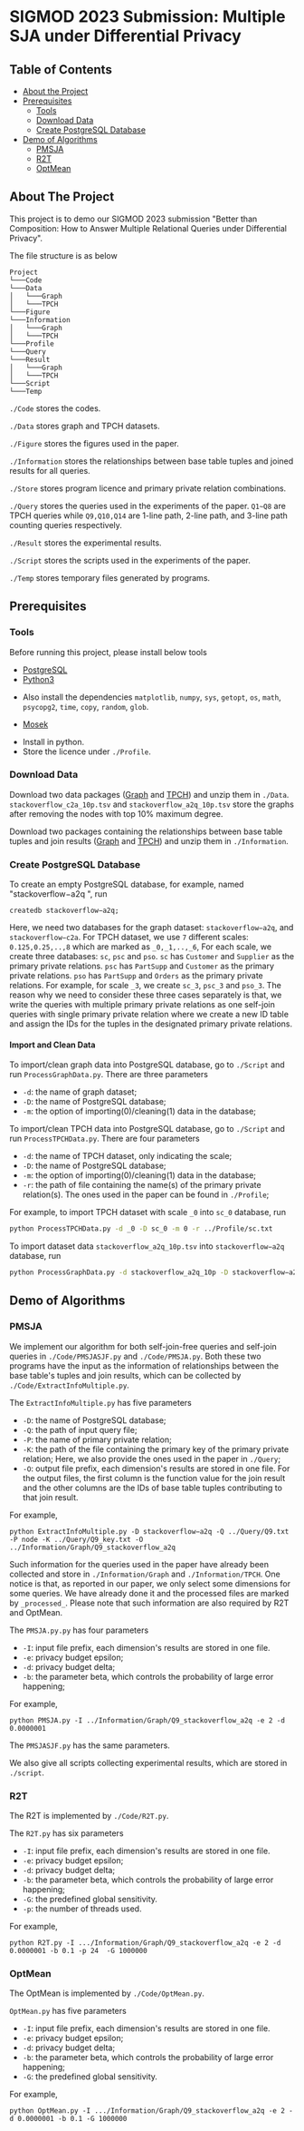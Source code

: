 # SIGMOD 2023 Submission: Multiple SJA under Differential Privacy

## Table of Contents
* [About the Project](#about-the-project)  
* [Prerequisites](#prerequisites)
    * [Tools](#tools)
    * [Download Data](#download-data)
    * [Create PostgreSQL Database](#create-postgresql-database)
* [Demo of Algorithms](#demo-of-algorithms)
	* [PMSJA](#jmsja)
	* [R2T](#r2t)
	* [OptMean](#optmean)
## About The Project
This project is to demo our SIGMOD 2023 submission "Better than Composition: How to Answer Multiple Relational Queries under Differential Privacy".

The file structure is as below
```
Project
└───Code
└───Data
│   └───Graph
│   └───TPCH
└───Figure
└───Information
│   └───Graph
│   └───TPCH
└───Profile
└───Query
└───Result
│   └───Graph
│   └───TPCH
└───Script
└───Temp
```
`./Code` stores the codes.

`./Data` stores graph and TPCH datasets.

`./Figure` stores the figures used in the paper.

`./Information` stores the relationships between base table tuples and joined results for all queries.

`./Store` stores program licence and primary private relation combinations.

`./Query` stores the queries used in the experiments of the paper. `Q1~Q8` are TPCH queries while `Q9,Q10,Q14` are 1-line path, 2-line path, and 3-line path counting queries respectively.

`./Result` stores the experimental results.

`./Script` stores the scripts used in the experiments of the paper.

`./Temp` stores temporary files generated by programs.


## Prerequisites
### Tools
Before running this project, please install below tools
* [PostgreSQL](https://www.postgresql.org/)
* [Python3](https://www.python.org/download/releases/3.0/)
 - Also install the dependencies `matplotlib`, `numpy`, `sys`, `getopt`, `os`, `math`, `psycopg2`, `time`, `copy`, `random`, `glob`.
* [Mosek](https://www.mosek.com/downloads/)
 - Install in python.
 - Store the licence under `./Profile`.
 
### Download Data
Download two data packages ([Graph](https://drive.google.com/file/d/1BgjU0r4ooqXPIrhNHMsUzNdk2QkECf2A/view?usp=sharing) and [TPCH](https://drive.google.com/file/d/1C_Zn9pP32G8GN2z9GeubyeoFL60L5-1U/view?usp=sharing)) and unzip them in `./Data`.
`stackoverflow_c2a_10p.tsv` and `stackoverflow_a2q_10p.tsv` store the graphs after removing the nodes with top 10% maximum degree.

Download two packages containing the relationships between base table tuples and join results ([Graph](https://drive.google.com/file/d/1xpH58__eEKX6d5PjIkGPA5jxoL7L_EWS/view?usp=sharing) and [TPCH](https://drive.google.com/file/d/1NyJmEmIqvajkJGG4PAL306gHb1vfzLJ3/view?usp=sharing)) and unzip them in `./Information`.

### Create PostgreSQL Database
To create an empty PostgreSQL database, for example, named "stackoverflow−a2q ", run
```
createdb stackoverflow−a2q;
```

Here, we need two databases for the graph dataset: `stackoverflow−a2q`, and `stackoverflow−c2a`. For TPCH dataset, we use `7` different scales: `0.125,0.25,..,8` which are marked as `_0,_1,..,_6`, For each scale, we create three databases: `sc`, `psc` and `pso`. `sc` has `Customer` and `Supplier` as the primary private relations. `psc` has `PartSupp` and `Customer` as the primary private relations. `pso` has `PartSupp` and `Orders` as the primary private relations. For example, for scale `_3`, we create `sc_3`, `psc_3` and `pso_3`. The reason why we need to consider these three cases separately is that, we write the queries with multiple primary private relations as one self-join queries with single primary private relation where we create a new ID table and assign the IDs for the tuples in the designated primary private relations.

#### Import and Clean Data
To import/clean graph data into PostgreSQL database, go to `./Script` and run `ProcessGraphData.py`. There are three parameters
 - `-d`: the name of graph dataset;
 - `-D`: the name of PostgreSQL database;
 - `-m`: the option of importing(0)/cleaning(1) data in the database;

To import/clean TPCH data into PostgreSQL database, go to `./Script` and run `ProcessTPCHData.py`. There are four parameters
 - `-d`: the name of TPCH dataset, only indicating the scale;
 - `-D`: the name of PostgreSQL database;
 - `-m`: the option of importing(0)/cleaning(1) data in the database;
 - `-r`: the path of file containing the name(s) of the primary private relation(s). The ones used in the paper can be found in `./Profile`;

For example, to import TPCH dataset with scale `_0` into `sc_0` database, run
```sh
python ProcessTPCHData.py -d _0 -D sc_0 -m 0 -r ../Profile/sc.txt
```

To import dataset  data `stackoverflow_a2q_10p.tsv` into `stackoverflow−a2q` database, run
```sh
python ProcessGraphData.py -d stackoverflow_a2q_10p -D stackoverflow−a2q -m 0
```

## Demo of Algorithms
### PMSJA
We implement our algorithm for both self-join-free queries and self-join queries in `./Code/PMSJASJF.py` and `./Code/PMSJA.py`. Both these two programs have the input as the information of relationships between the base table's tuples and join results, which can be collected by `./Code/ExtractInfoMultiple.py`.

The `ExtractInfoMultiple.py` has five parameters
 - `-D`: the name of PostgreSQL database;
 - `-Q`: the path of input query file;
 - `-P`: the name of primary private relation;
 - `-K`: the path of the file containing the primary key of the primary private relation; Here, we also provide the ones used in the paper in `./Query`;
 - `-O`: output file prefix, each dimension's results are stored in one file.
For the output files, the first column is the function value for the join result and the other columns are the IDs of base table tuples contributing to that join result.

For example,
```
python ExtractInfoMultiple.py -D stackoverflow−a2q -Q ../Query/Q9.txt -P node -K ../Query/Q9_key.txt -O ../Information/Graph/Q9_stackoverflow_a2q
```
Such information for the queries used in the paper have already been collected and store in `./Information/Graph` and `./Information/TPCH`. One notice is that, as reported in our paper, we only select some dimensions for some queries. We have already done it and the processed files are marked by `_processed_`. Please note that such information are also required by R2T and OptMean.

The `PMSJA.py.py` has four parameters
 - `-I`: input file prefix, each dimension's results are stored in one file.
 - `-e`: privacy budget epsilon;
 - `-d`: privacy budget delta;
 - `-b`: the parameter beta, which controls the probability of large error happening;

For example,
 ```
python PMSJA.py -I ../Information/Graph/Q9_stackoverflow_a2q -e 2 -d 0.0000001
```
The `PMSJASJF.py` has the same parameters.

We also give all scripts collecting experimental results, which are stored in `./script`.

### R2T
The R2T is implemented by `./Code/R2T.py`.

The `R2T.py` has six parameters
 - `-I`: input file prefix, each dimension's results are stored in one file.
 - `-e`: privacy budget epsilon;
 - `-d`: privacy budget delta;
 - `-b`: the parameter beta, which controls the probability of large error happening;
 - `-G`: the predefined global sensitivity.
 - `-p`: the number of threads used.

For example,
 ```
python R2T.py -I .../Information/Graph/Q9_stackoverflow_a2q -e 2 -d 0.0000001 -b 0.1 -p 24  -G 1000000
```

### OptMean
The OptMean is implemented by `./Code/OptMean.py`.

`OptMean.py` has five parameters
 - `-I`: input file prefix, each dimension's results are stored in one file.
 - `-e`: privacy budget epsilon;
 - `-d`: privacy budget delta;
 - `-b`: the parameter beta, which controls the probability of large error happening;
 - `-G`: the predefined global sensitivity.

For example,
 ```
python OptMean.py -I .../Information/Graph/Q9_stackoverflow_a2q -e 2 -d 0.0000001 -b 0.1 -G 1000000
```
